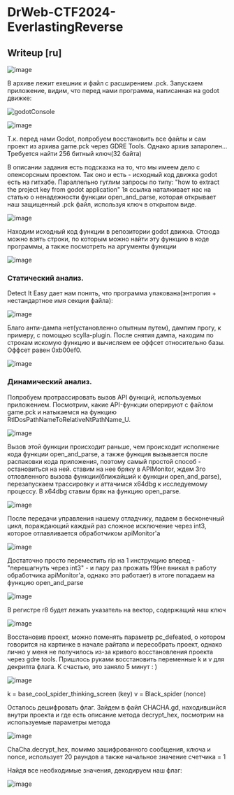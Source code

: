 # DrWeb-CTF2024-EverlastingReverse
## Writeup [ru]

![image](https://github.com/user-attachments/assets/87dfe27d-01e8-46a0-b923-2f2686728d4a)

В архиве лежит exeшник и файл с расширением .pck.
Запускаем приложение, видим, что перед нами программа, написанная на godot движке:

![godotConsole](https://github.com/user-attachments/assets/1eaa2b09-f5e9-41e5-8046-4ec6b53a1e58)


![image](https://github.com/user-attachments/assets/f28aff06-07cc-40de-b27f-9079a4318747)

Т.к. перед нами Godot, попробуем восстановить все файлы и сам проект из архива game.pck через GDRE Tools.
Однако архив запаролен... Требуется найти 256 битный ключ(32 байта)

В описании задания есть подсказка на то, что мы имеем дело с опенсорсным проектом. Так оно и есть - исходный код движка godot есть на гитхабе.
Параллельно гуглим запросы по типу: "how to extract the project key from godot application"
1я ссылка наталкивает нас на статью о ненадежности функции open_and_parse, которая открывает наш защищенный .pck файл, используя ключ в открытом виде.

![image](https://github.com/user-attachments/assets/2fa85b5e-b177-4077-92eb-4af380d7e7fe)

Находим исходный код функции в репозитории godot движка. Отсюда можно взять строки, по которым можно найти эту функцию в коде программы, а также
посмотреть на аргументы функции

![image](https://github.com/user-attachments/assets/8f408308-5dc4-41c2-a7f7-ecf778669842)

### Статический анализ.
Detect It Easy дает нам понять, что программа упакована(энтропия + нестандартное имя секции файла):

![image](https://github.com/user-attachments/assets/661053d0-0ec6-45d7-b165-c9f6d23f58a8)

Благо анти-дампа нет(установленно опытным путем), дампим прогу, к примеру, с помощью scylla-plugin.
После снятия дампа, находим по строкам искомую функцию и вычисляем ее оффсет относительно базы. Оффсет равен 0xb00ef0.

![image](https://github.com/user-attachments/assets/acc82f9f-c72f-44b0-b274-aadb44a1f62c)

### Динамический анализ.
Попробуем протрассировать вызов API функций, используемых приложением.
Посмотрим, какие API-функции оперируют с файлом game.pck и натыкаемся на функцию RtlDosPathNameToRelativeNtPathName_U.

![image](https://github.com/user-attachments/assets/06143daf-ba27-4f98-8249-41b7952f6bfe)

Вызов этой функции происходит раньше, чем происходит исполнение кода функции open_and_parse, а также функция вызывается после распаковки кода приложения, поэтому самый простой способ - остановиться на ней.
ставим на нее бряку в APIMonitor, ждем 3го отловленного вызова функции(ближайший к функции open_and_parse),  перезапускаем трассировку и аттачимся x64dbg к исследуемому процессу.
В x64dbg ставим бряк на функцию open_parse.

![image](https://github.com/user-attachments/assets/01ced880-2352-48c6-bddc-2d0b720aaeac)

После передачи управления нашему отладчику, падаем в бесконечный цикл, пораждающий каждый раз сложное исключение через int3, которое отлавливается обработчиком apiMonitor'a 

![image](https://github.com/user-attachments/assets/e956aee6-3392-40f4-9aee-0ea415a31a6c)

Достаточно просто переместить rip на 1 инструкцию вперед - "перешагнуть через int3" - и пару раз прожать f9(не вникал в работу обработчика apiMonitor'a, однако это работает)
в итоге попадаем на функцию open_and_parse

![image](https://github.com/user-attachments/assets/c5b2463d-6447-4255-ae05-be54beb123d2)

В регистре r8 будет лежать указатель на вектор, содержащий наш ключ

![image](https://github.com/user-attachments/assets/700ed5dd-2965-41ef-9a26-d4096f542a89)

Восстановив проект, можно поменять параметр  pc_defeated, о котором говорится на картинке в начале райтапа и пересобрать проект, однако лично у меня не получилось из-за кривого восстановления проекта через gdre tools.
Пришлось руками восстановить переменные k и v для декрипта флага. К счастью, это заняло 5 минут : )

![image](https://github.com/user-attachments/assets/2a18c845-4619-4cb7-b10a-a7204a79741c)

k = base_cool_spider_thinking_screen (key)
v = Black_spider (nonce)

Осталось дешифровать флаг. Зайдем в файл CHACHA.gd, находившийся внутри проекта и где есть описание метода decrypt_hex, посмотрим на используемые параметры метода

![image](https://github.com/user-attachments/assets/884f9425-75a0-4688-a66b-79b23374ded1)

ChaCha.decrypt_hex, помимо зашифрованного сообщения, ключа и nonce, использует 20 раундов а также начальное значение счетчика = 1

Найдя все необходимые значения, декодируем наш флаг:

![image](https://github.com/user-attachments/assets/7925090d-89ad-4105-9ea4-e4a0c25cae89)

